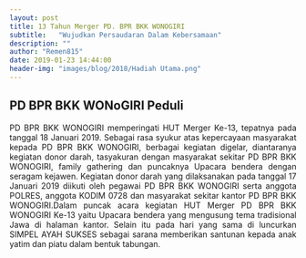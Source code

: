 ```yaml
---
layout: post
title: 13 Tahun Merger PD. BPR BKK WONOGIRI
subtitle:   "Wujudkan Persaudaran Dalam Kebersamaan"
description: ""
author: "Remen815"
date: 2019-01-23 14:44:00
header-img: "images/blog/2018/Hadiah Utama.png"
---
```

## PD BPR BKK WONoGIRI Peduli
<div style="text-align: justify;">PD BPR BKK WONOGIRI memperingati HUT Merger Ke-13, tepatnya pada tanggal 18 Januari 2019. Sebagai rasa syukur atas kepercayaan masyarakat kepada PD BPR BKK WONOGIRI, berbagai kegiatan digelar, diantaranya kegiatan donor darah, tasyakuran dengan masyarakat sekitar PD BPR BKK WONOGIRI, family gathering dan puncaknya Upacara bendera dengan seragam kejawen.
Kegiatan donor darah yang dilaksanakan pada tanggal 17 Januari 2019 diikuti oleh pegawai PD BPR BKK WONOGIRI serta anggota POLRES, anggota KODIM 0728 dan masyarakat sekitar kantor PD BPR BKK WONOGIRI.Dalam puncak acara kegiatan HUT Merger PD BPR BKK WONOGIRI Ke-13 yaitu Upacara bendera yang mengusung tema tradisional Jawa di halaman kantor. Selain itu pada hari yang sama di luncurkan SIMPEL AYAH SUKSES sebagai sarana memberikan santunan kepada anak yatim dan piatu dalam bentuk tabungan.</div>
